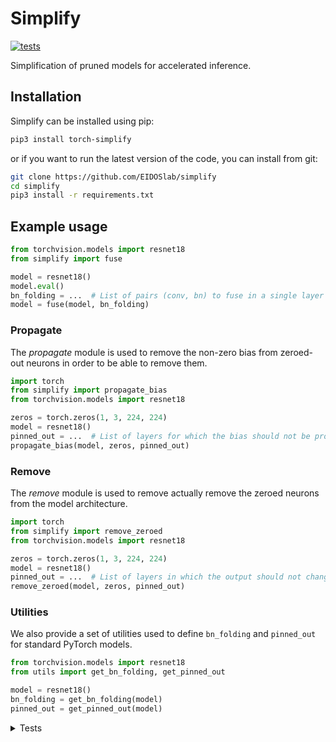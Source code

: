 # Simplify

[![tests](https://github.com/EIDOSlab/simplify/actions/workflows/test.yaml/badge.svg)](https://github.com/EIDOSlab/simplify/actions/workflows/test.yaml)

Simplification of pruned models for accelerated inference.

[comment]: <> (- [Installation]&#40;#installation&#41;)

[comment]: <> (- [Modules]&#40;#usage&#41;)

[comment]: <> (    - [Dataloaders]&#40;#dataloaders&#41;)

[comment]: <> (    - [Evaluation]&#40;#evalutation&#41;)

[comment]: <> (    - [Models]&#40;#models&#41;)

[comment]: <> (    - [Pruning]&#40;#pruning&#41;)

[comment]: <> (        - [CSNN]&#40;#CSNN&#41;)

[comment]: <> (        - [Pruning]&#40;#Pruning&#41;)

[comment]: <> (        - [Thresholding]&#40;#Thresholding&#41;)

[comment]: <> (    - [Utils]&#40;#Utils&#41;)

[comment]: <> (- [Contributing]&#40;#contributing&#41;   )

[comment]: <> (- [License]&#40;#license&#41;)

## Installation

Simplify can be installed using pip:

```bash
pip3 install torch-simplify
```

or if you want to run the latest version of the code, you can install from git:

```bash
git clone https://github.com/EIDOSlab/simplify
cd simplify
pip3 install -r requirements.txt
```

## Example usage

```python
from torchvision.models import resnet18
from simplify import fuse

model = resnet18()
model.eval()
bn_folding = ...  # List of pairs (conv, bn) to fuse in a single layer
model = fuse(model, bn_folding)
```

### Propagate

The *propagate* module is used to remove the non-zero bias from zeroed-out neurons in order to be able to remove them.

````python
import torch
from simplify import propagate_bias
from torchvision.models import resnet18

zeros = torch.zeros(1, 3, 224, 224)
model = resnet18()
pinned_out = ...  # List of layers for which the bias should not be propagated
propagate_bias(model, zeros, pinned_out)
````

### Remove

The *remove* module is used to remove actually remove the zeroed neurons from the model architecture.

````python
import torch
from simplify import remove_zeroed
from torchvision.models import resnet18

zeros = torch.zeros(1, 3, 224, 224)
model = resnet18()
pinned_out = ...  # List of layers in which the output should not change shape
remove_zeroed(model, zeros, pinned_out)
````

### Utilities

We also provide a set of utilities used to define `bn_folding` and `pinned_out` for standard PyTorch models.

````python
from torchvision.models import resnet18
from utils import get_bn_folding, get_pinned_out

model = resnet18()
bn_folding = get_bn_folding(model)
pinned_out = get_pinned_out(model)
````

<details>
<summary>
Tests
</summary>

#### Inference time benchmarks
Evaluation mode (fuses BatchNorm)

<!-- benchmark eval starts -->
Update timestamp 05/10/2021 12:06:08

Random structured pruning amount = 50.0%

| Architecture       | Dense time       | Pruned time      | Simplified time   |
|--------------------|------------------|------------------|-------------------|
| alexnet            | 0.0231s ± 0.0138 | 0.0179s ± 0.0058 | 0.0165s ± 0.0093  |
| densenet121        | 0.1791s ± 0.0030 | 0.1859s ± 0.0103 | 0.1182s ± 0.0086  |
| googlenet          | 0.1070s ± 0.0069 | 0.0943s ± 0.0078 | 0.0473s ± 0.0018  |
| inception_v3       | 0.1550s ± 0.0052 | 0.1405s ± 0.0062 | 0.0995s ± 0.0161  |
| mnasnet1_0         | 0.2155s ± 0.0025 | 0.2147s ± 0.0027 | 0.2251s ± 0.0216  |
| mobilenet_v3_large | 0.1261s ± 0.0014 | 0.1277s ± 0.0019 | 0.1211s ± 0.0021  |
| resnet50           | 0.2046s ± 0.0041 | 0.2111s ± 0.0074 | 0.1087s ± 0.0128  |
| resnext101_32x8d   | 1.4459s ± 0.1557 | 1.3544s ± 0.0512 | 0.7514s ± 0.1190  |
| shufflenet_v2_x2_0 | 0.0872s ± 0.0044 | 0.0791s ± 0.0036 | 0.0522s ± 0.0038  |
| squeezenet1_1      | 0.0392s ± 0.0019 | 0.0370s ± 0.0007 | 0.0284s ± 0.0010  |
| vgg19_bn           | 0.1194s ± 0.0079 | 0.1139s ± 0.0135 | 0.0552s ± 0.0059  |
| wide_resnet101_2   | 0.8139s ± 0.0444 | 0.7770s ± 0.0455 | 0.2899s ± 0.0425  |
<!-- benchmark eval ends -->

Training mode (leaves BatchNorm)

<!-- benchmark train starts -->
Update timestamp 05/10/2021 12:06:08

Random structured pruning amount = 50.0%

| Architecture       | Dense time       | Pruned time      | Simplified time   |
|--------------------|------------------|------------------|-------------------|
| alexnet            | 0.0231s ± 0.0138 | 0.0179s ± 0.0058 | 0.0165s ± 0.0093  |
| densenet121        | 0.1791s ± 0.0030 | 0.1859s ± 0.0103 | 0.1182s ± 0.0086  |
| googlenet          | 0.1070s ± 0.0069 | 0.0943s ± 0.0078 | 0.0473s ± 0.0018  |
| inception_v3       | 0.1550s ± 0.0052 | 0.1405s ± 0.0062 | 0.0995s ± 0.0161  |
| mnasnet1_0         | 0.2155s ± 0.0025 | 0.2147s ± 0.0027 | 0.2251s ± 0.0216  |
| mobilenet_v3_large | 0.1261s ± 0.0014 | 0.1277s ± 0.0019 | 0.1211s ± 0.0021  |
| resnet50           | 0.2046s ± 0.0041 | 0.2111s ± 0.0074 | 0.1087s ± 0.0128  |
| resnext101_32x8d   | 1.4459s ± 0.1557 | 1.3544s ± 0.0512 | 0.7514s ± 0.1190  |
| shufflenet_v2_x2_0 | 0.0872s ± 0.0044 | 0.0791s ± 0.0036 | 0.0522s ± 0.0038  |
| squeezenet1_1      | 0.0392s ± 0.0019 | 0.0370s ± 0.0007 | 0.0284s ± 0.0010  |
| vgg19_bn           | 0.1194s ± 0.0079 | 0.1139s ± 0.0135 | 0.0552s ± 0.0059  |
| wide_resnet101_2   | 0.8139s ± 0.0444 | 0.7770s ± 0.0455 | 0.2899s ± 0.0425  |
<!-- benchmark train ends -->

#### Status of torchvision.models

:heavy_check_mark:: all good

:x:: gives different results

:cursing_face:: an exception occurred

:man_shrugging:: test skipped due to failing of the previous one


<!-- table starts -->
Update timestamp 05/10/2021 11:38:19

|    Architecture    |  BatchNorm Folding  |  Bias Propagation  |   Simplification   |
|--------------------|---------------------|--------------------|--------------------|
|      alexnet       | :heavy_check_mark:  | :heavy_check_mark: | :heavy_check_mark: |
|    densenet121     | :heavy_check_mark:  | :heavy_check_mark: | :heavy_check_mark: |
|     googlenet      | :heavy_check_mark:  | :heavy_check_mark: | :heavy_check_mark: |
|    inception_v3    | :heavy_check_mark:  | :heavy_check_mark: | :heavy_check_mark: |
|     mnasnet1_0     | :heavy_check_mark:  | :heavy_check_mark: | :heavy_check_mark: |
| mobilenet_v3_large | :heavy_check_mark:  | :heavy_check_mark: | :heavy_check_mark: |
|      resnet50      | :heavy_check_mark:  | :heavy_check_mark: | :heavy_check_mark: |
|  resnext101_32x8d  | :heavy_check_mark:  | :heavy_check_mark: | :heavy_check_mark: |
| shufflenet_v2_x2_0 | :heavy_check_mark:  | :heavy_check_mark: | :heavy_check_mark: |
|   squeezenet1_1    | :heavy_check_mark:  | :heavy_check_mark: | :heavy_check_mark: |
|      vgg19_bn      | :heavy_check_mark:  | :heavy_check_mark: | :heavy_check_mark: |
|  wide_resnet101_2  | :heavy_check_mark:  | :heavy_check_mark: | :heavy_check_mark: |
<!-- table ends -->
</details>